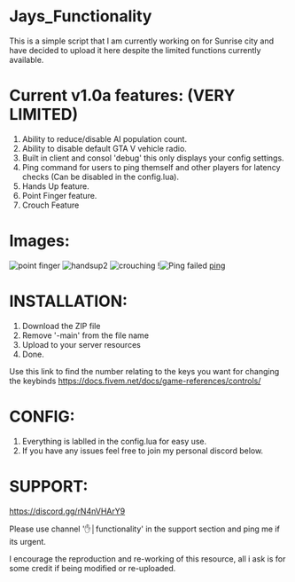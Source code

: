 # Jays_Functionality
This is a simple script that I am currently working on for Sunrise city and have decided to upload it here despite the limited functions currently available. 


# Current v1.0a features: (VERY LIMITED)
  1. Ability to reduce/disable AI population count.
  2. Ability to disable default GTA V vehicle radio.
  3. Built in client and consol 'debug' this only displays your config settings.
  4. Ping command for users to ping themself and other players for latency checks (Can be disabled in the config.lua).
  5. Hands Up feature.
  6. Point Finger feature.
  7. Crouch Feature

# Images:
![point finger](https://user-images.githubusercontent.com/83920038/145663772-b05525fe-cc02-4efd-bde8-4784396afbb8.png)
![handsup2](https://user-images.githubusercontent.com/83920038/145663774-ed7be7c1-db09-4d4c-b8ba-aa4cd453f9d6.png)
![crouching](https://user-images.githubusercontent.com/83920038/145685834-10aaad95-16c4-4a0e-91f4-1a1d9ccbff3f.png)
!![Ping failed](https://user-images.githubusercontent.com/83920038/145685864-53049312-2c8c-469f-a941-2aad1c2b292f.png)
[ping](https://user-images.githubusercontent.com/83920038/145662886-982a4551-1a9b-47de-ad8a-37a3f3095f4e.png)

# INSTALLATION:
  1. Download the ZIP file
  2. Remove '-main' from the file name
  3. Upload to your server resources
  4. Done.

Use this link to find the number relating to the keys you want for changing the keybinds https://docs.fivem.net/docs/game-references/controls/

# CONFIG:
  1. Everything is lablled in the config.lua for easy use.
  2. If you have any issues feel free to join my personal discord below.

# SUPPORT:
  https://discord.gg/rN4nVHArY9
  
  Please use channel '✋│functionality' in the support section and ping me if its urgent.
 
 
I encourage the reproduction and re-working of this resource, all i ask is for some credit if being modified or re-uploaded.
